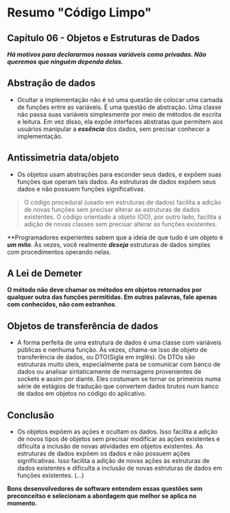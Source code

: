 # Resumo "Código Limpo"

## Capítulo 06 - Objetos e Estruturas de Dados

***Há motivos para declararmos nossas variáveis como privadas. Não queremos que ninguém dependa delas.***

## Abstração de dados
- Ocultar a implementação não é só uma questão de colocar uma camada de funções entre as variáveis. É uma questão de abstração. Uma classe não passa suas variáveis simplesmente por meio de métodos de escrita e leitura. Em vez disso, ela expõe interfaces abstratas que permitem aos usuários manipular a ***essência*** dos dados, sem precisar conhecer a implementação.

## Antissimetria data/objeto
- Os objetos usam abstrações para esconder seus dados, e expõem suas funções que operam tais dados. As estruturas de dados expõem seus dados e não possuem funções significativas.

> O código procedural (usado em estruturas de dados) facilita a adição de novas funções sem precisar alterar as 
> estruturas de dados existentes. O código orientado a objeto (OO), por outro lado, facilita a adição de novas 
> classes sem precisar alterar as funções existentes.

**Programadores experientes sabem que a ideia de que tudo é um objeto é ***um mito***. Às vezes, você realmente ***deseja*** estruturas de dados simples com procedimentos operando nelas.

## A Lei de Demeter

**O método não deve chamar os métodos em objetos retornados por qualquer outra das funções permitidas. Em outras palavras, fale apenas com conhecidos, não com estranhos**.

## Objetos de transferência de dados
- A forma perfeita de uma estrutura de dados é uma classe com variáveis públicas e nenhuma função. Às vezes, chama-se isso de objeto de transferência de dados, ou DTO(Sigla em inglês). Os DTOs são estruturas muito úteis, especialmente para se comunicar com banco de dados ou analisar sintaticamente de mensagens provenientes de sockets e assim por diante. Eles costumam se tornar os primeiros numa série de estágios de tradução que convertem dados brutos num banco de dados em objetos no código do aplicativo.

## Conclusão
- Os objetos expõem as ações e ocultam os dados. Isso facilita a adição de novos tipos de objetos sem precisar modificar as ações existentes e dificulta a inclusão de novas atividades em objetos existentes. As estruturas de dados expõem os dados e não possuem ações significativas. Isso facilita a adição de novas ações às estruturas de dados existentes e dificulta a inclusão de novas estruturas de dados em funções existentes. (...) 

**Bons desenvolvedores de software entendem essas questões sem preconceitso e selecionam a abordagem que melhor se aplica no momento.**